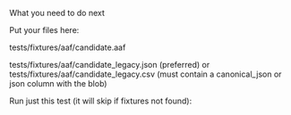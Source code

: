 What you need to do next

Put your files here:

tests/fixtures/aaf/candidate.aaf

tests/fixtures/aaf/candidate_legacy.json (preferred)
or tests/fixtures/aaf/candidate_legacy.csv (must contain a canonical_json or json column with the blob)

Run just this test (it will skip if fixtures not found):
